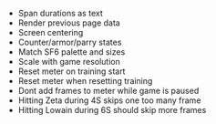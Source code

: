 - Span durations as text
- Render previous page data
- Screen centering
- Counter/armor/parry states
- Match SF6 palette and sizes
- Scale with game resolution
- Reset meter on training start
- Reset meter when resetting training
- Dont add frames to meter while game is paused
- Hitting Zeta during 4S skips one too many frame
- Hitting Lowain during 6S should skip more frames
